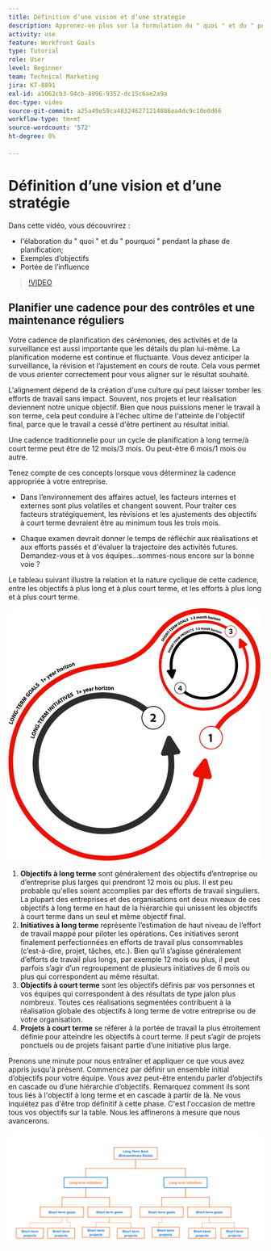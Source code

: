 ```yaml
---
title: Définition d’une vision et d’une stratégie
description: Apprenez-en plus sur la formulation du " quoi " et du " pourquoi " pendant la phase de planification, sur les objectifs à suivre et sur l'étendue de l'influence.
activity: use
feature: Workfront Goals
type: Tutorial
role: User
level: Beginner
team: Technical Marketing
jira: KT-8891
exl-id: a1062cb3-94cb-4996-9352-dc15c6ae2a9a
doc-type: video
source-git-commit: a25a49e59ca483246271214886ea4dc9c10e8d66
workflow-type: tm+mt
source-wordcount: '572'
ht-degree: 0%

---
```


# Définition d’une vision et d’une stratégie

Dans cette vidéo, vous découvrirez :

* l&#39;élaboration du &quot; quoi &quot; et du &quot; pourquoi &quot; pendant la phase de planification;
* Exemples d’objectifs
* Portée de l’influence

>[!VIDEO](https://video.tv.adobe.com/v/335185/?quality=12&learn=on)

## Planifier une cadence pour des contrôles et une maintenance réguliers

Votre cadence de planification des cérémonies, des activités et de la surveillance est aussi importante que les détails du plan lui-même. La planification moderne est continue et fluctuante. Vous devez anticiper la surveillance, la révision et l’ajustement en cours de route. Cela vous permet de vous orienter correctement pour vous aligner sur le résultat souhaité.

L&#39;alignement dépend de la création d&#39;une culture qui peut laisser tomber les efforts de travail sans impact. Souvent, nos projets et leur réalisation deviennent notre unique objectif. Bien que nous puissions mener le travail à son terme, cela peut conduire à l&#39;échec ultime de l&#39;atteinte de l&#39;objectif final, parce que le travail a cessé d&#39;être pertinent au résultat initial.

Une cadence traditionnelle pour un cycle de planification à long terme/à court terme peut être de 12 mois/3 mois. Ou peut-être 6 mois/1 mois ou autre.

Tenez compte de ces concepts lorsque vous déterminez la cadence appropriée à votre entreprise.

* Dans l’environnement des affaires actuel, les facteurs internes et externes sont plus volatiles et changent souvent. Pour traiter ces facteurs stratégiquement, les révisions et les ajustements des objectifs à court terme devraient être au minimum tous les trois mois.

* Chaque examen devrait donner le temps de réfléchir aux réalisations et aux efforts passés et d&#39;évaluer la trajectoire des activités futures. Demandez-vous et à vos équipes...sommes-nous encore sur la bonne voie ?

Le tableau suivant illustre la relation et la nature cyclique de cette cadence, entre les objectifs à plus long et à plus court terme, et les efforts à plus long et à plus court terme.

![Graphique du cycle d&#39;exécution stratégique](assets/02-workfront-goals-strategic-execution-cycle.png)

1. **Objectifs à long terme** sont généralement des objectifs d’entreprise ou d’entreprise plus larges qui prendront 12 mois ou plus. Il est peu probable qu&#39;elles soient accomplies par des efforts de travail singuliers. La plupart des entreprises et des organisations ont deux niveaux de ces objectifs à long terme en haut de la hiérarchie qui unissent les objectifs à court terme dans un seul et même objectif final.
1. **Initiatives à long terme** représente l’estimation de haut niveau de l’effort de travail mappé pour piloter les opérations. Ces initiatives seront finalement perfectionnées en efforts de travail plus consommables (c’est-à-dire, projet, tâches, etc.). Bien qu’il s’agisse généralement d’efforts de travail plus longs, par exemple 12 mois ou plus, il peut parfois s’agir d’un regroupement de plusieurs initiatives de 6 mois ou plus qui correspondent au même résultat.
1. **Objectifs à court terme** sont les objectifs définis par vos personnes et vos équipes qui correspondent à des résultats de type jalon plus nombreux. Toutes ces réalisations segmentées contribuent à la réalisation globale des objectifs à long terme de votre entreprise ou de votre organisation.
1. **Projets à court terme** se référer à la portée de travail la plus étroitement définie pour atteindre les objectifs à court terme. Il peut s’agir de projets ponctuels ou de projets faisant partie d’une initiative plus large.

<!--
Your turn graphic
-->

Prenons une minute pour nous entraîner et appliquer ce que vous avez appris jusqu&#39;à présent. Commencez par définir un ensemble initial d’objectifs pour votre équipe. Vous avez peut-être entendu parler d’objectifs en cascade ou d’une hiérarchie d’objectifs. Remarquez comment ils sont tous liés à l&#39;objectif à long terme et en cascade à partir de là. Ne vous inquiétez pas d&#39;être trop définitif à cette phase. C&#39;est l&#39;occasion de mettre tous vos objectifs sur la table. Nous les affinerons à mesure que nous avancerons.

![Une représentation graphique des objectifs à court et à long terme](assets/03-workfront-goals-goal-mapping.png)

